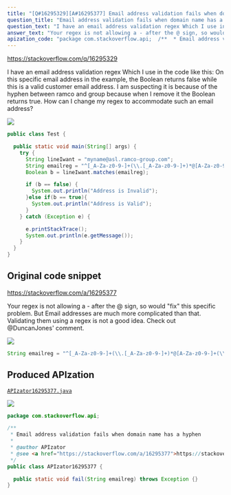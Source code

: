 ```yaml
---
title: "[Q#16295329][A#16295377] Email address validation fails when domain name has a hyphen"
question_title: "Email address validation fails when domain name has a hyphen"
question_text: "I have an email address validation regex Which I use in the code like this: On this specific email address in the example, the Boolean returns false while this is a valid customer email address. I am suspecting it is because of the hyphen between ramco and group because when I remove it the Boolean returns true. How can I change my regex to accommodate such an email address?"
answer_text: "Your regex is not allowing a - after the @ sign, so would \"fix\" this specific problem. But Email addresses are much more complicated than that. Validating them using a regex is not a good idea. Check out @DuncanJones' comment."
apization_code: "package com.stackoverflow.api;  /**  * Email address validation fails when domain name has a hyphen  *  * @author APIzator  * @see <a href=\"https://stackoverflow.com/a/16295377\">https://stackoverflow.com/a/16295377</a>  */ public class APIzator16295377 {    public static void fail(String emailreg) throws Exception {} }"
---
```


https://stackoverflow.com/q/16295329

I have an email address validation regex Which I use in the code like this:
On this specific email address in the example, the Boolean returns false while this is a valid customer email address.
I am suspecting it is because of the hyphen between ramco and group because when I remove it the Boolean returns true.
How can I change my regex to accommodate such an email address?


<div class="code-logo"><img src="/stackoverflow.png" /></div>

```java
public class Test {

  public static void main(String[] args) {
    try {
      String lineIwant = "myname@asl.ramco-group.com";
      String emailreg = "^[_A-Za-z0-9-]+(\\.[_A-Za-z0-9-]+)*@[A-Za-z0-9]+(\\.[A-Za-z0-9]+)*(\\.[A-Za-z]{2,})$";
      Boolean b = lineIwant.matches(emailreg);

      if (b == false) {
        System.out.println("Address is Invalid");
      }else if(b == true){
        System.out.println("Address is Valid");
      }
    } catch (Exception e) {

      e.printStackTrace();
      System.out.println(e.getMessage());
    }
  }
}
```


## Original code snippet

https://stackoverflow.com/a/16295377

Your regex is not allowing a - after the @ sign, so
would &quot;fix&quot; this specific problem. But Email addresses are much more complicated than that. Validating them using a regex is not a good idea. Check out @DuncanJones&#x27; comment.

<div class="code-logo"><img src="/stackoverflow.png" /></div>

```java
String emailreg = "^[_A-Za-z0-9-]+(\\.[_A-Za-z0-9-]+)*@[A-Za-z0-9-]+(\\.[A-Za-z0-9-]+)*(\\.[A-Za-z]{2,})$";
```

## Produced APIzation

[`APIzator16295377.java`](https://github.com/pasqualesalza/apization-temp-data/raw/master/search/APIzator16295377.java)

<div class="code-logo"><img src="/apizator.png" /></div>

```java
package com.stackoverflow.api;

/**
 * Email address validation fails when domain name has a hyphen
 *
 * @author APIzator
 * @see <a href="https://stackoverflow.com/a/16295377">https://stackoverflow.com/a/16295377</a>
 */
public class APIzator16295377 {

  public static void fail(String emailreg) throws Exception {}
}

```